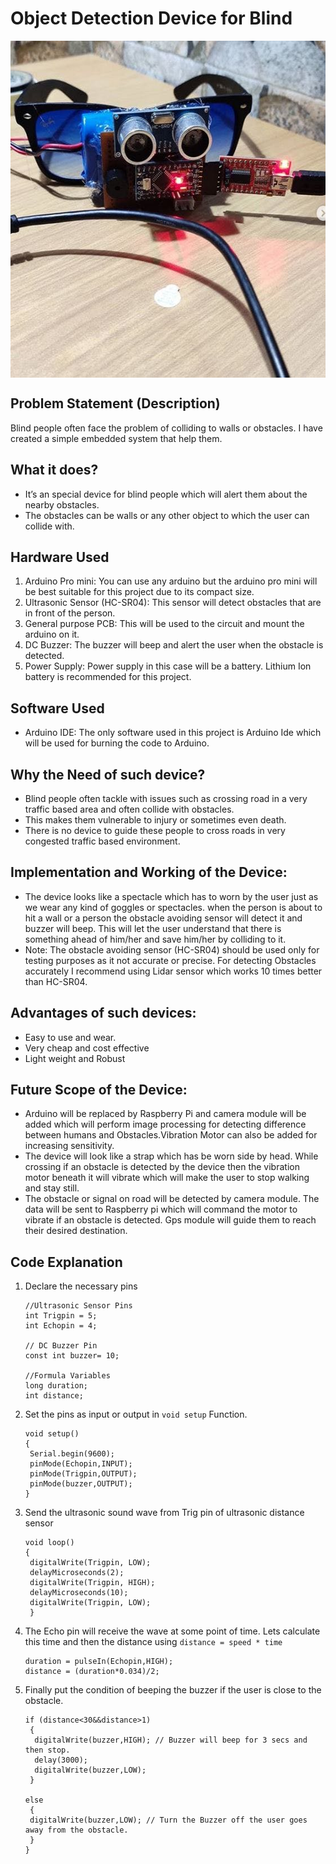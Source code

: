 # Object Detection Device for Blind 
<img align="center" width="563" height="539" src="https://github.com/varun7860/Arduino-projects/blob/master/Frame%20for%20%20the%20Blind/Images/Obstacle%20Detection%20Device%20for%20the%20Blind.jpg"> 

## Problem Statement (Description) 
Blind people often face the problem of colliding to walls or obstacles. I have created a simple embedded system that help them.

## What it does?

- It’s an special device for blind people which will alert them about the nearby obstacles.
- The obstacles can be walls or any other object to which the user can collide with.

## Hardware Used

1. Arduino Pro mini: You can use any arduino but the arduino pro mini will be best suitable for this project due to its compact size.
2. Ultrasonic Sensor (HC-SR04): This sensor will detect obstacles that are in front of the person.
3. General purpose PCB: This will be used to the circuit and mount the arduino on it.
4. DC Buzzer: The buzzer will beep and alert the user when the obstacle is detected.
5. Power Supply: Power supply in this case will be a battery. Lithium Ion battery is recommended for this project.

## Software Used
- Arduino IDE: The only software used in this project is Arduino Ide which will be used for burning the code to Arduino.

## Why the Need of such device?

- Blind people often tackle with issues such as crossing road in a very traffic based area and often collide with obstacles.
- This makes them vulnerable to injury or sometimes even death.
- There is no device to guide these people to cross roads in very congested traffic based environment.

## Implementation and Working of the Device:
- The device looks like a spectacle which has to worn by the user just as we wear any kind of goggles or spectacles.
when the person is about to hit a wall or a person the obstacle avoiding sensor will detect it and buzzer will beep.
This will let the user understand that there is something ahead of him/her and save him/her by colliding to it.
 - Note: The obstacle avoiding sensor (HC-SR04) should be used only for testing purposes as it not accurate or precise. For detecting Obstacles accurately I recommend using Lidar sensor which works 10 times better than HC-SR04.

## Advantages of such devices:

- Easy to use and wear.
- Very cheap and cost effective
- Light weight and Robust

## Future Scope of the Device:
- Arduino will be replaced by Raspberry Pi and camera module will be added which will perform image processing for detecting difference between humans and Obstacles.Vibration   Motor can also be added for increasing sensitivity.
- The device will look like a strap which has be worn side by head.
While crossing if an obstacle is detected by the device then the vibration motor beneath it will vibrate which will make the user to stop walking and stay still.
- The obstacle or signal on road will be detected by camera module. The data will be sent to Raspberry pi which will command the motor to vibrate if an obstacle is detected. Gps module will guide them to reach their desired destination.

## Code Explanation

1. Declare the necessary pins
   ```
   //Ultrasonic Sensor Pins
   int Trigpin = 5; 
   int Echopin = 4; 
   
   // DC Buzzer Pin
   const int buzzer= 10;
   
   //Formula Variables
   long duration;
   int distance;
   ```
2. Set the pins as input or output in `void setup` Function.
   ```
   void setup() 
   {
    Serial.begin(9600);
    pinMode(Echopin,INPUT);
    pinMode(Trigpin,OUTPUT);
    pinMode(buzzer,OUTPUT);
   }
   ```
3. Send the ultrasonic sound wave from Trig pin of ultrasonic distance sensor

    ```
    void loop()
    {
     digitalWrite(Trigpin, LOW);
     delayMicroseconds(2);
     digitalWrite(Trigpin, HIGH);
     delayMicroseconds(10);
     digitalWrite(Trigpin, LOW);
     }
    ```
  
4. The Echo pin will receive the wave at some point of time. Lets calculate this time and then the distance using `distance = speed * time`
    ```
    duration = pulseIn(Echopin,HIGH);
    distance = (duration*0.034)/2;
    ```

5. Finally put the condition of beeping the buzzer if the user is close to the obstacle.
   ```   
   if (distance<30&&distance>1)
    {
     digitalWrite(buzzer,HIGH); // Buzzer will beep for 3 secs and then stop.
     delay(3000);
     digitalWrite(buzzer,LOW);
    }

   else
    {
    digitalWrite(buzzer,LOW); // Turn the Buzzer off the user goes away from the obstacle.
    }
   }
   ```

